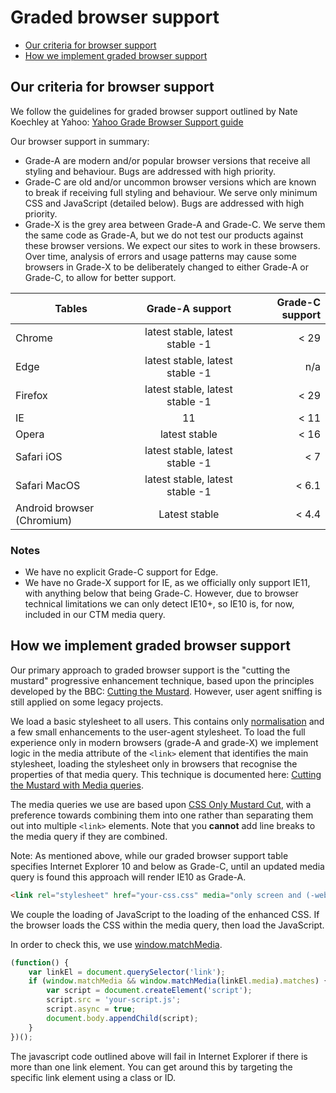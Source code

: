 # Graded browser support

* [Our criteria for browser support](#our-criteria-for-browser-support)
* [How we implement graded browser support](#how-we-implement-graded-browser-support)


## Our criteria for browser support

We follow the guidelines for graded browser support outlined by Nate Koechley at Yahoo:
[Yahoo Grade Browser Support guide](https://github.com/yui/yui3/wiki/Graded-Browser-Support)

Our browser support in summary:

- Grade-A are modern and/or popular browser versions that receive all styling and behaviour. Bugs are addressed with high priority.
- Grade-C are old and/or uncommon browser versions which are known to break if receiving full styling and behaviour. We serve only minimum CSS and JavaScript (detailed below). Bugs are addressed with high priority.
- Grade-X is the grey area between Grade-A and Grade-C. We serve them the same code as Grade-A, but we do not test our products against these browser versions. We expect our sites to work in these browsers. Over time, analysis of errors and usage patterns may cause some browsers in Grade-X to be deliberately changed to either Grade-A or Grade-C, to allow for better support. 

| Tables                      | Grade-A support                 | Grade-C support    |
| --------------------------- |:-------------------------------:| ------------------:|
| Chrome                      | latest stable, latest stable -1 | < 29               |
| Edge                        | latest stable, latest stable -1 | n/a                |
| Firefox                     | latest stable, latest stable -1 | < 29               |
| IE                          | 11                              | < 11               |
| Opera                       | latest stable                   | < 16               |
| Safari iOS                  | latest stable, latest stable -1 | < 7                |
| Safari MacOS                | latest stable, latest stable -1 | < 6.1              |
| Android browser (Chromium)  | Latest stable                   | < 4.4              |

### Notes

- We have no explicit Grade-C support for Edge.
- We have no Grade-X support for IE, as we officially only support IE11, with anything below that being Grade-C. However, due to browser technical limitations we can only detect IE10+, so IE10 is, for now, included in our CTM media query. 

## How we implement graded browser support

Our primary approach to graded browser support is the "cutting the mustard" progressive enhancement technique, based upon the principles developed by the BBC: [Cutting the Mustard](http://responsivenews.co.uk/post/18948466399/cutting-the-mustard).  However, user agent sniffing is still applied on some legacy projects.

We load a basic stylesheet to all users. This contains only [normalisation](https://necolas.github.io/normalize.css/) and a few small enhancements to the user-agent stylesheet.
To load the full experience only in modern browsers (grade-A and grade-X) we implement logic in the media attribute of the `<link>` element that identifies the main stylesheet, loading the stylesheet only in browsers that recognise the properties of that media query.
This technique is documented here: [Cutting the Mustard with Media queries](https://www.sitepoint.com/cutting-the-mustard-with-css-media-queries/).

The media queries we use are based upon [CSS Only Mustard Cut](https://github.com/Fall-Back/CSS-Mustard-Cut), with a preference towards combining them into one rather than separating them out into multiple `<link>` elements.  Note that you **cannot** add line breaks to the media query if they are combined.

Note: As mentioned above, while our graded browser support table specifies Internet Explorer 10 and below as Grade-C, until an updated media query is found this approach will render IE10 as Grade-A.

```html
<link rel="stylesheet" href="your-css.css" media="only screen and (-webkit-min-device-pixel-ratio:0) and (min-color-index:0), (-ms-high-contrast: none), only all and (min--moz-device-pixel-ratio:0) and (min-resolution: 3e1dpcm)">
```

We couple the loading of JavaScript to the loading of the enhanced CSS.
If the browser loads the CSS within the media query, then load the JavaScript.

In order to check this, we use [window.matchMedia](https://developer.mozilla.org/en/docs/Web/API/Window/matchMedia).

```javascript
(function() {
    var linkEl = document.querySelector('link');
    if (window.matchMedia && window.matchMedia(linkEl.media).matches) {
        var script = document.createElement('script');
        script.src = 'your-script.js';
        script.async = true;
        document.body.appendChild(script);
    }
})();
```

The javascript code outlined above will fail in Internet Explorer if there is more than one link element. You can get around this by targeting the specific link element using a class or ID.
